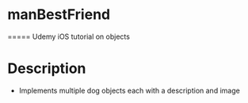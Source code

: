 # manBestFriend
=====
Udemy iOS tutorial on objects

# Description
* Implements multiple dog objects each with a description and image
